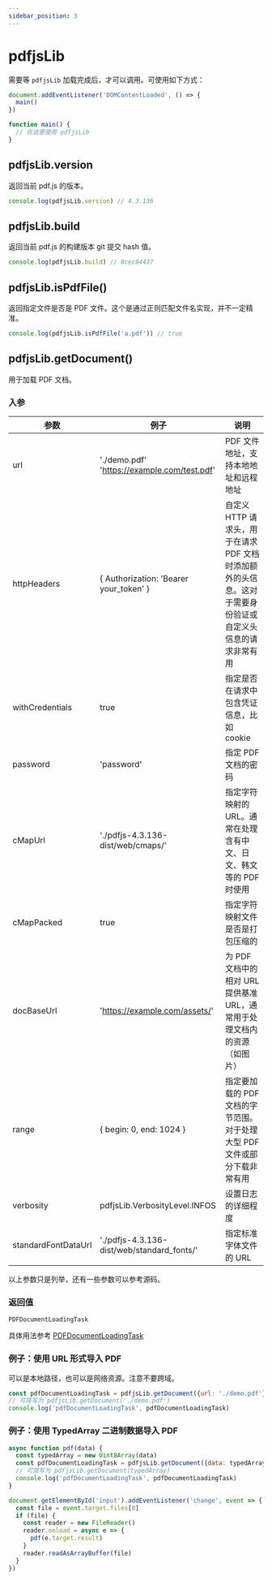 ```yaml
---
sidebar_position: 3
---
```


# pdfjsLib

需要等 `pdfjsLib` 加载完成后，才可以调用。可使用如下方式：

```js
document.addEventListener('DOMContentLoaded', () => {
  main()
})

function main() {
  // 在这里使用 pdfjsLib
}
```

## pdfjsLib.version

返回当前 pdf.js 的版本。

```js
console.log(pdfjsLib.version) // 4.3.136
```

## pdfjsLib.build

返回当前 pdf.js 的构建版本 git 提交 hash 值。

```js
console.log(pdfjsLib.build) // 0cec64437
```

## pdfjsLib.isPdfFile()

返回指定文件是否是 PDF 文件。这个是通过正则匹配文件名实现，并不一定精准。

```js
console.log(pdfjsLib.isPdfFile('a.pdf')) // true
```

## pdfjsLib.getDocument()

用于加载 PDF 文档。

### 入参

| 参数                  | 例子                                          | 说明                                                         |
|---------------------|---------------------------------------------|------------------------------------------------------------|
| url                 | './demo.pdf' 'https://example.com/test.pdf' | PDF 文件地址，支持本地地址和远程地址                                       |   
| httpHeaders         | \{ Authorization: 'Bearer your_token' }     | 自定义 HTTP 请求头，用于在请求 PDF 文档时添加额外的头信息。这对于需要身份验证或自定义头信息的请求非常有用 |   
| withCredentials     | true                                        | 指定是否在请求中包含凭证信息，比如 cookie                                   |   
| password            | 'password'                                  | 指定 PDF 文档的密码                                               |   
| cMapUrl             | './pdfjs-4.3.136-dist/web/cmaps/'           | 指定字符映射的 URL。通常在处理含有中文、日文、韩文等的 PDF 时使用                      |   
| cMapPacked          | true                                        | 指定字符映射文件是否是打包压缩的                                           |
| docBaseUrl          | 'https://example.com/assets/'               | 为 PDF 文档中的相对 URL 提供基准 URL，通常用于处理文档内的资源（如图片）                |
| range               | \{ begin: 0, end: 1024 }                    | 指定要加载的 PDF 文档的字节范围。对于处理大型 PDF 文件或部分下载非常有用                  |
| verbosity           | pdfjsLib.VerbosityLevel.INFOS               | 设置日志的详细程度                                                  |
| standardFontDataUrl | './pdfjs-4.3.136-dist/web/standard_fonts/'  | 指定标准字体文件的 URL                                              |

以上参数只是列举，还有一些参数可以参考源码。

### 返回值

`PDFDocumentLoadingTask`

具体用法参考 [PDFDocumentLoadingTask](./pdfjs-document-loading-task.md)

### 例子：使用 URL 形式导入 PDF

可以是本地路径，也可以是网络资源。注意不要跨域。

```js
const pdfDocumentLoadingTask = pdfjsLib.getDocument({url: './demo.pdf'})
// 可简写为 pdfjsLib.getDocument('./demo.pdf')
console.log('pdfDocumentLoadingTask', pdfDocumentLoadingTask)
```

### 例子：使用 TypedArray 二进制数据导入 PDF

```js
async function pdf(data) {
  const typedArray = new Uint8Array(data)
  const pdfDocumentLoadingTask = pdfjsLib.getDocument({data: typedArray})
  // 可简写为 pdfjsLib.getDocument(typedArray)
  console.log('pdfDocumentLoadingTask', pdfDocumentLoadingTask)
}

document.getElementById('input').addEventListener('change', event => {
  const file = event.target.files[0]
  if (file) {
    const reader = new FileReader()
    reader.onload = async e => {
      pdf(e.target.result)
    }
    reader.readAsArrayBuffer(file)
  }
})
```




